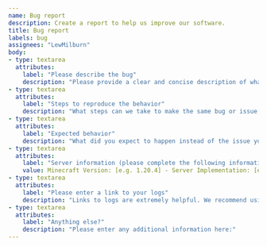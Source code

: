 ```yaml
---
name: Bug report
description: Create a report to help us improve our software.
title: Bug report
labels: bug
assignees: "LewMilburn"
body:
- type: textarea
  attributes:
    label: "Please describe the bug"
    description: "Please provide a clear and concise description of what the bug is."
- type: textarea
  attributes:
    label: "Steps to reproduce the behavior"
    description: "What steps can we take to make the same bug or issue happen in our testing environment? What did you do before the issue happened?"
- type: textarea
  attributes:
    label: "Expected behavior"
    description: "What did you expect to happen instead of the issue you're reporting?"
- type: textarea
  attributes:
    label: "Server information (please complete the following information):"
    value: Minecraft Version: [e.g. 1.20.4] - Server Implementation: [e.g. Bukkit, Spigot, Paper, etc.] - Essence Version: [e.g. 1.1.0]
- type: textarea
  attributes:
    label: "Please enter a link to your logs"
    description: "Links to logs are extremely helpful. We recommend using https://mclo.gs/"
- type: textarea
  attributes:
    label: "Anything else?"
    description: "Please enter any additional information here:"
---
```

